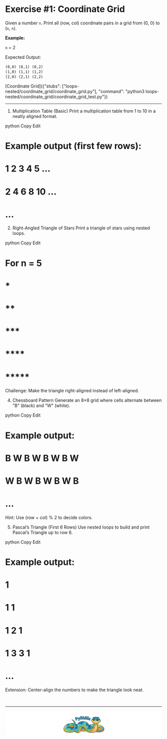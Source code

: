 # Exercise #1: Coordinate Grid

Given a number `n`. Print all (row, col) coordinate pairs in a grid from (0, 0) to (`n`, `n`).

__Example:__

`n` = 2

Expected Output:

```
(0,0) (0,1) (0,2)
(1,0) (1,1) (1,2)
(2,0) (2,1) (2,2)
```

[Coordinate Grid]({"stubs": ["loops-nested/coordinate_grid/coordinate_grid.py"], "command": "python3 loops-nested/coordinate_grid/coordinate_grid_test.py"})

*************

1. Multiplication Table (Basic)
Print a multiplication table from 1 to 10 in a neatly aligned format.

python
Copy
Edit
# Example output (first few rows):
#  1   2   3   4   5 ...
#  2   4   6   8  10 ...
# ...
2. Right-Angled Triangle of Stars
Print a triangle of stars using nested loops.

python
Copy
Edit
# For n = 5
# *
# **
# ***
# ****
# *****
Challenge: Make the triangle right-aligned instead of left-aligned.



4. Chessboard Pattern
Generate an 8×8 grid where cells alternate between "B" (black) and "W" (white).

python
Copy
Edit
# Example output:
# B W B W B W B W
# W B W B W B W B
# ...
Hint: Use (row + col) % 2 to decide colors.

5. Pascal’s Triangle (First 6 Rows)
Use nested loops to build and print Pascal’s Triangle up to row 6.

python
Copy
Edit
# Example output:
# 1
# 1 1
# 1 2 1
# 1 3 3 1
# ...
Extension: Center-align the numbers to make the triangle look neat.

<BR>

************

[![Skillz Catalog](../../graphics/PySkillzFooter.png)](skillz-catalog)
